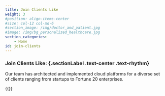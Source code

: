 ```yaml
---
title: Join Clients Like
weight: 3
#position: align-items-center
#size: col-12 col-md-6
#section_image: /img/doctor_and_patient.jpg
#image: /img/bg_personalized_healthcare.jpg
section_categories:
    - Home
id: join-clients
---
```


<div class="row justify-content-center text-center">
<div class="col col-12 col-md-10 col-lg-7">

### Join Clients Like: {.sectionLabel .text-center .text-rhythm}
<p class="font20">Our team has architected and implemented cloud platforms for a diverse set of clients ranging from startups to Fortune 20 enterprises.</p>

</div></div>

{{<clientlogos>}}